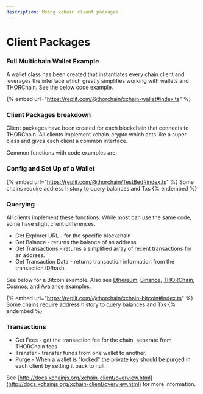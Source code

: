 ```yaml
---
description: Using xchain client packages
---
```


# Client Packages

### F**ull Multichain Wallet Example**

A wallet class has been created that instantiates every chain client and leverages the interface which greatly simplifies working with wallets and THORChain. See the below code example.

{% embed url="https://replit.com/@thorchain/xchain-wallet#index.ts" %}

### Client Packages breakdown

Client packages have been created for each blockchain that connects to THORChain. All clients implement xchain-crypto which acts like a super class and gives each client a common interface.&#x20;

Common functions with code examples are:

### **Config and Set Up of a Wallet**

{% embed url="https://replit.com/@thorchain/TestBed#index.ts" %}
Some chains require address history to query balances and Txs
{% endembed %}

### **Querying**

All clients implement these functions. While most can use the same code, some have slight client differences.&#x20;

* Get Explorer URL - for the specific blockchain
* Get Balance - returns the balance of an address
* Get Transactions - returns a simplified array of recent transactions for an address.
* Get Transaction Data - returns transaction information from the transaction ID/hash.

See below for a Bitcoin example. Also see [Ethereum](https://replit.com/@thorchain/xchain-ethereum#index.ts), [Binance](https://replit.com/@thorchain/xchain-binance#index.ts), [THORChain](https://replit.com/@thorchain/xchain-thorchain), [Cosmos](https://replit.com/@thorchain/xchain-cosmos#index.ts), and [Avalance ](https://replit.com/@thorchain/xchain-avax)examples. &#x20;

{% embed url="https://replit.com/@thorchain/xchain-bitcoin#index.ts" %}
Some chains require address history to query balances and Txs
{% endembed %}

### Transactions

* Get Fees - get the transaction fee for the chain, separate from THORChain fees
* Transfer - transfer funds from one wallet to another.&#x20;
* Purge - When a wallet is "locked" the private key should be purged in each client by setting it back to null.

See [http://docs.xchainjs.org/xchain-client/overview.html](http://docs.xchainjs.org/xchain-client/overview.html) for more information.&#x20;





